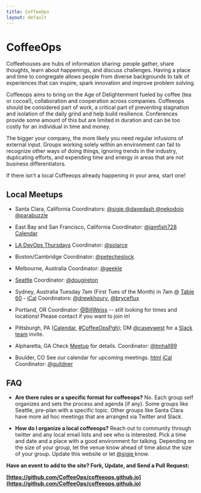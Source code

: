 ```yaml
---
title: CoffeeOps
layout: default
---
```


<h1>CoffeeOps</h1>

<p>  
  Coffeehouses are hubs of information sharing: people gather, share thoughts, learn about happenings, and discuss challenges. Having a place and time to congregate allows people from diverse backgrounds to talk of experiences that can inspire, spark innovation and improve problem solving. 
</p>


<p>
Coffeeops aims to bring on the Age of Delightenment fueled by coffee (tea or cocoa!), collaboration and cooperation across companies. Coffeeops should be considered part of work, a critical part of preventing stagnation and isolation of the daily grind and help build resilience. Conferences provide some amount of this but are limited in duration and can be too costly for an individual in time and money. </p>


<p> The bigger your company, the more likely you need regular infusions of external input. Groups working solely within an environment can fail to recognize other ways of doing things, ignoring trends in the industry, duplicating efforts, and expending time and energy in areas that are not business differentiators.</p>


<p>If there isn't a local Coffeeops already happening in your area, start one! 
</p> 


<h2>Local Meetups</h2>


* Santa Clara, California
  Coordinators:
    [ @sigje ](https://twitter.com/sigje)
    [ @davedash ](https://twitter.com/davedash)
    [ @nekodojo ](https://twitter.com/nekodojo)
    [ @parabuzzle ](https://twitter.com/parabuzzle)

* East Bay and San Francisco, California Coordinator: [@jamfish728](https://twitter.com/jamfish728) [Calendar](https://t.co/3G6CpHF82k)

* [LA DevOps Thursdays](http://www.meetup.com/ladevops/events/218067202/)
  Coordinator:
    [@solarce](https://twitter.com/solarce)

* Boston/Cambridge Coordinator: [@petecheslock](https://twitter.com/petecheslock)

* Melbourne, Australia 
  Coordinator:
    [@geekle](https://twitter.com/geekle)

* [Seattle](http://www.meetup.com/Downtown-Seattle-Friday-Morning-CoffeeOps/) 
  Coordinator:
    [@dougireton](https://twitter.com/dougireton)

* Sydney, Australia Tuesday 7am (First Tues of the Month) in 7am @ [Table 60](https://goo.gl/RinIFT) - [iCal](goo.gl/CNo9eB) 
  Coordinators:
    [@drewkhoury](https://twitter.com/drewkhoury), [@bryceflux](https://twitter.com/bryceflux)

* Portland, OR Coordinator: [@BillWeiss](https://twitter.com/BillWeiss) -- still looking for times and locations!  Please contact if you want to join in!

* Pittsburgh, PA ([Calendar](http://cwe.st/coffeeopspghcal), [#CoffeeOpsPgh](https://twitter.com/search?q=%23CoffeeOpsPgh));
    DM [@caseywest](https://twitter.com/caseywest) for a [Slack team](https://coffeeopspgh.slack.com) invite.

* Alpharetta, GA  Check [Meetup](http://www.meetup.com/Alpharetta-CoffeeOps/) for details.
  Coordinator:
    [@tmhall99](https://twitter.com/tmhall99)

* Boulder, CO See our calendar for upcoming meetings. [html](https://www.google.com/calendar/embed?src=m2n8ubnat9sbluu52majc7ahcs%40group.calendar.google.com&ctz=America/Denver) [iCal](https://www.google.com/calendar/ical/m2n8ubnat9sbluu52majc7ahcs%40group.calendar.google.com/public/basic.ics)
  Coordinator:
    [@guildner](https://twitter.com/guildner)

<h2>FAQ</h2>

* <b>Are there rules or a specific format for coffeeops?</b> No. Each group self organizes and sets the process and agenda (if any). Some groups like Seattle, pre-plan with a specific topic. Other groups like Santa Clara have more ad hoc meetings that are arranged via Twitter and Slack. </li>

* <b>How do I organize a local coffeeops?</b> Reach out to community through twitter and any local email lists and see who is interested. Pick a time and date and a place with a good environment for talking. Depending on the size of your group, let the venue know ahead of time about the size of your group. Update this website or let [ @sigje ](https://twitter.com/sigje) know.
    
**Have an event to add to the site? Fork, Update, and Send a Pull Request:**

**[https://github.com/CoffeeOps/coffeeops.github.io](https://github.com/CoffeeOps/coffeeops.github.io)**
